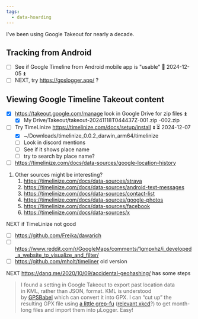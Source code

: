 ```yaml
---
tags:
  - data-hoarding
---
```

I've been using Google Takeout for nearly a decade.
## Tracking from Android
- [ ] See if Google Timeline from Android mobile app is "usable" 🛫 2024-12-05 ⏫ 
- [ ] NEXT, try https://gpslogger.app/ ?
## Viewing Google Timeline Takeout content
- [x] https://takeout.google.com/manage look in Google Drive for zip files ⏫
	- [x] My Drive/Takeout/takeout-20241118T044437Z-001.zip -002.zip
 
- [ ] Try TimeLinize https://timelinize.com/docs/setup/install ⏫ ⏳ 2024-12-07
	- [x] ~/Downloads/timelinize_0.0.2_darwin_arm64/timelinize
	- [ ] Look in discord mentions
	- [ ] See if it shows place name
	- [ ] try to search by place name?
- [ ] https://timelinize.com/docs/data-sources/google-location-history 

1. Other sources might be interesting?
	1. https://timelinize.com/docs/data-sources/strava
	2. https://timelinize.com/docs/data-sources/android-text-messages
	3. https://timelinize.com/docs/data-sources/contact-list
	4. https://timelinize.com/docs/data-sources/google-photos
	5. https://timelinize.com/docs/data-sources/facebook
	6. https://timelinize.com/docs/data-sources/x

NEXT if TimeLinize not good
- [ ] https://github.com/Freika/dawarich
- [ ] https://www.reddit.com/r/GoogleMaps/comments/1gmpxhz/i_developed_a_website_to_visualize_and_filter/
- [ ] https://github.com/mholt/timeliner old version

NEXT
https://danq.me/2020/10/09/accidental-geohashing/ has some steps
>I found a setting in Google Takeout to export past location data in KML, rather than JSON, format. KML is understood by [GPSBabel](http://www.gpsbabel.org/) which can convert it into GPX. I can “cut up” the resulting GPX file using [a little grep-fu](https://gist.github.com/Dan-Q/311b032948189bf297da33e00dd62cc1) ([relevant xkcd](https://xkcd.com/208/)?) to get month-long files and import them into μLogger. Easy!